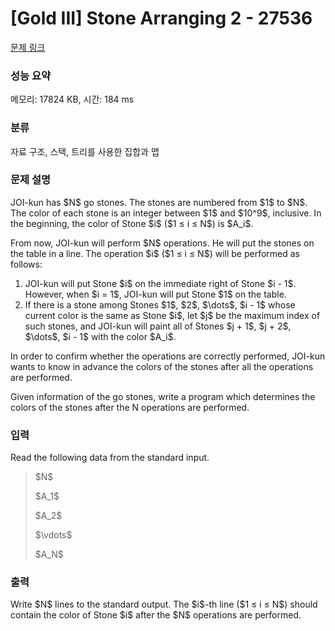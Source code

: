 # [Gold III] Stone Arranging 2 - 27536 

[문제 링크](https://www.acmicpc.net/problem/27536) 

### 성능 요약

메모리: 17824 KB, 시간: 184 ms

### 분류

자료 구조, 스택, 트리를 사용한 집합과 맵

### 문제 설명

<p>JOI-kun has $N$ go stones. The stones are numbered from $1$ to $N$. The color of each stone is an integer between $1$ and $10^9$, inclusive. In the beginning, the color of Stone $i$ ($1 ≤ i ≤ N$) is $A_i$.</p>

<p>From now, JOI-kun will perform $N$ operations. He will put the stones on the table in a line. The operation $i$ ($1 ≤ i ≤ N$) will be performed as follows:</p>

<ol>
	<li>JOI-kun will put Stone $i$ on the immediate right of Stone $i - 1$. However, when $i = 1$, JOI-kun will put Stone $1$ on the table.</li>
	<li>If there is a stone among Stones $1$, $2$, $\dots$, $i - 1$ whose current color is the same as Stone $i$, let $j$ be the maximum index of such stones, and JOI-kun will paint all of Stones $j + 1$, $j + 2$, $\dots$, $i - 1$ with the color $A_i$.</li>
</ol>

<p>In order to confirm whether the operations are correctly performed, JOI-kun wants to know in advance the colors of the stones after all the operations are performed.</p>

<p>Given information of the go stones, write a program which determines the colors of the stones after the N operations are performed.</p>

### 입력 

 <p>Read the following data from the standard input.</p>

<blockquote>
<p>$N$</p>

<p>$A_1$</p>

<p>$A_2$</p>

<p>$\vdots$</p>

<p>$A_N$</p>
</blockquote>

### 출력 

 <p>Write $N$ lines to the standard output. The $i$-th line ($1 ≤ i ≤ N$) should contain the color of Stone $i$ after the $N$ operations are performed.</p>

